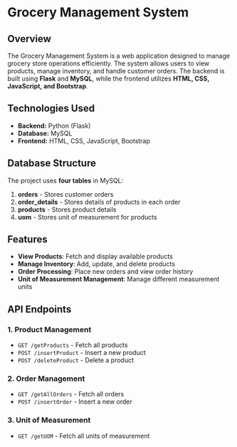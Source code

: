 # Grocery Management System

## Overview
The Grocery Management System is a web application designed to manage grocery store operations efficiently. The system allows users to view products, manage inventory, and handle customer orders. The backend is built using **Flask** and **MySQL**, while the frontend utilizes **HTML, CSS, JavaScript, and Bootstrap**.

## Technologies Used
- **Backend:** Python (Flask)
- **Database:** MySQL
- **Frontend:** HTML, CSS, JavaScript, Bootstrap

## Database Structure
The project uses **four tables** in MySQL:
1. **orders** - Stores customer orders
2. **order_details** - Stores details of products in each order
3. **products** - Stores product details
4. **uom** - Stores unit of measurement for products

## Features
- **View Products**: Fetch and display available products
- **Manage Inventory**: Add, update, and delete products
- **Order Processing**: Place new orders and view order history
- **Unit of Measurement Management**: Manage different measurement units

## API Endpoints
### 1. Product Management
- `GET /getProducts` - Fetch all products
- `POST /insertProduct` - Insert a new product
- `POST /deleteProduct` - Delete a product

### 2. Order Management
- `GET /getAllOrders` - Fetch all orders
- `POST /insertOrder` - Insert a new order

### 3. Unit of Measurement
- `GET /getUOM` - Fetch all units of measurement
